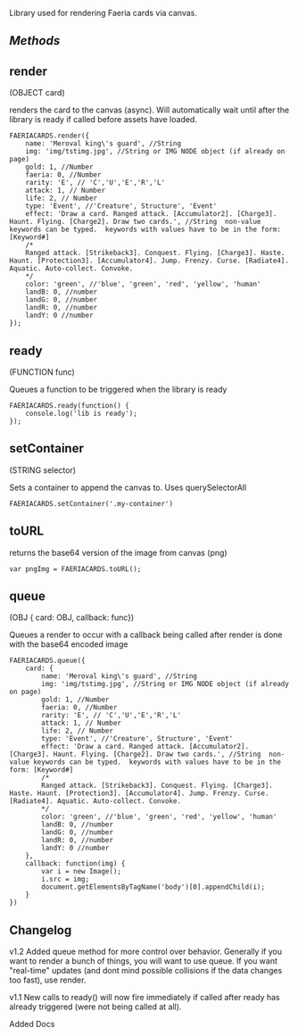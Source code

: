 Library used for rendering Faeria cards via canvas.


*Methods*
-------

render
-------------
(OBJECT card)

renders the card to the canvas (async).  Will automatically wait until after the library is ready if called before assets have loaded.

	FAERIACARDS.render({
	    name: 'Meroval king\'s guard', //String
	    img: 'img/tstimg.jpg', //String or IMG NODE object (if already on page)
	    gold: 1, //Number
	    faeria: 0, //Number
	    rarity: 'E', // 'C','U','E','R','L'
	    attack: 1, // Number
	    life: 2, // Number
	    type: 'Event', //'Creature', Structure', 'Event'
	    effect: 'Draw a card. Ranged attack. [Accumulator2]. [Charge3]. Haunt. Flying. [Charge2]. Draw two cards.', //String  non-value keywords can be typed.  keywords with values have to be in the form: [Keyword#]
	    /*
	    Ranged attack. [Strikeback3]. Conquest. Flying. [Charge3]. Haste. Haunt. [Protection3]. [Accumulator4]. Jump. Frenzy. Curse. [Radiate4]. Aquatic. Auto-collect. Convoke.
	    */
	    color: 'green', //'blue', 'green', 'red', 'yellow', 'human'
	    landB: 0, //number
	    landG: 0, //number
	    landR: 0, //number
	    landY: 0 //number
	});



ready
-----
(FUNCTION func)

Queues a function to be triggered when the library is ready

	FAERIACARDS.ready(function() {
		console.log('lib is ready');
	});



setContainer
------------
(STRING selector)

Sets a container to append the canvas to.  Uses querySelectorAll

	FAERIACARDS.setContainer('.my-container')



toURL
-----
returns the base64 version of the image from canvas (png)

	var pngImg = FAERIACARDS.toURL();


queue
-----
(OBJ { card: OBJ, callback: func})

Queues a render to occur with a callback being called after render is done with the base64 encoded image

	FAERIACARDS.queue({
		card: {
		    name: 'Meroval king\'s guard', //String
		    img: 'img/tstimg.jpg', //String or IMG NODE object (if already on page)
		    gold: 1, //Number
		    faeria: 0, //Number
		    rarity: 'E', // 'C','U','E','R','L'
		    attack: 1, // Number
		    life: 2, // Number
		    type: 'Event', //'Creature', Structure', 'Event'
		    effect: 'Draw a card. Ranged attack. [Accumulator2]. [Charge3]. Haunt. Flying. [Charge2]. Draw two cards.', //String  non-value keywords can be typed.  keywords with values have to be in the form: [Keyword#]
		    /*
		    Ranged attack. [Strikeback3]. Conquest. Flying. [Charge3]. Haste. Haunt. [Protection3]. [Accumulator4]. Jump. Frenzy. Curse. [Radiate4]. Aquatic. Auto-collect. Convoke.
		    */
		    color: 'green', //'blue', 'green', 'red', 'yellow', 'human'
		    landB: 0, //number
		    landG: 0, //number
		    landR: 0, //number
		    landY: 0 //number
		},
		callback: function(img) {
			var i = new Image();
            i.src = img;
            document.getElementsByTagName('body')[0].appendChild(i);
		}
	})



Changelog
---------
v1.2
Added queue method for more control over behavior.  Generally if you want to render a bunch of things, you will want to use queue.  If you want "real-time" updates (and dont mind possible collisions if the data changes too fast), use render.


v1.1
New calls to ready() will now fire immediately if called after ready has already triggered (were not being called at all).

Added Docs